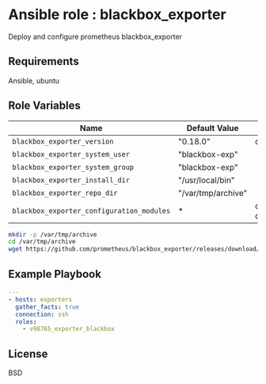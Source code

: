 Ansible role : blackbox_exporter
=========

Deploy and configure prometheus blackbox_exporter

Requirements
------------

Ansible, ubuntu

Role Variables
--------------

Name | Default Value | Description
---|---|---
`blackbox_exporter_version` |  "0.18.0" | current version
`blackbox_exporter_system_user` | "blackbox-exp" |
`blackbox_exporter_system_group` | "blackbox-exp" |
`blackbox_exporter_install_dir` |  "/usr/local/bin" |
`blackbox_exporter_repo_dir` |  "/var/tmp/archive" | 
`blackbox_exporter_configuration_modules` | * | check defaults/main.yml

```sh
mkdir -p /var/tmp/archive
cd /var/tmp/archive
wget https://github.com/prometheus/blackbox_exporter/releases/download/v0.18.0/blackbox_exporter-0.18.0.linux-amd64.tar.gz
```

Example Playbook
----------------

```yaml
---
- hosts: exporters
  gather_facts: true
  connection: ssh
  roles:
    - v98765_exporter_blackbox
```

License
-------

BSD
